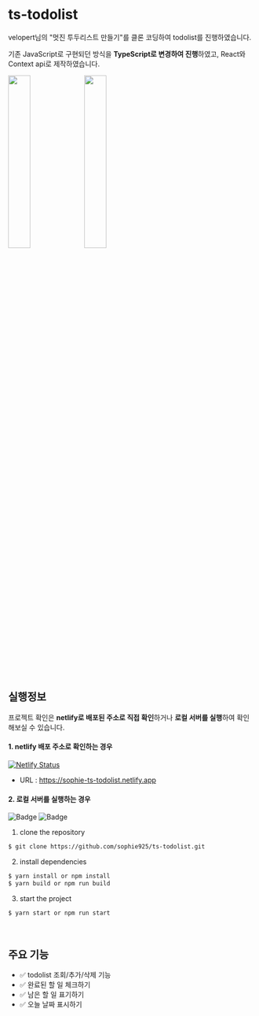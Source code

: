 # ts-todolist
velopert님의 "멋진 투두리스트 만들기"를 클론 코딩하여 todolist를 진행하였습니다.

기존 JavaScript로 구현되던 방식을 **TypeScript로 변경하여 진행**하였고, React와 Context api로 제작하였습니다.

<img src="https://github.com/sophie925/ts-todolist/assets/89984685/c4d73b63-1049-4915-a4ca-c1c6962de4eb" width="30%" height="30%">
<img src="https://github.com/sophie925/ts-todolist/assets/89984685/518943f5-4ac1-4b47-8c2b-a59246f849a0" width="30%" height="30%">

<br><br>

## 실행정보
프로젝트 확인은 **netlify로 배포된 주소로 직접 확인**하거나 **로컬 서버를 실행**하여 확인해보실 수 있습니다.

#### 1. netlify 배포 주소로 확인하는 경우
  
[![Netlify Status](https://api.netlify.com/api/v1/badges/ec3bbe12-8463-48d7-be20-a0e880fff1eb/deploy-status)](https://app.netlify.com/sites/sophie-ts-todolist/deploys)

- URL : https://sophie-ts-todolist.netlify.app

#### 2. 로컬 서버를 실행하는 경우

![Badge](https://img.shields.io/badge/typescript-v4.4.2-blue.svg)
![Badge](https://img.shields.io/badge/react-v18.2.0-orange.svg)

 1. clone the repository
  ``` bash
  $ git clone https://github.com/sophie925/ts-todolist.git
  ```
  2. install dependencies
  ``` bash
  $ yarn install or npm install
  $ yarn build or npm run build
  ```
  3. start the project
  ``` bash
  $ yarn start or npm run start
  ```

<br>

## 주요 기능
- ✅ todolist 조회/추가/삭제 기능
- ✅ 완료된 할 일 체크하기
- ✅ 남은 할 일 표기하기
- ✅ 오늘 날짜 표시하기

<br>

